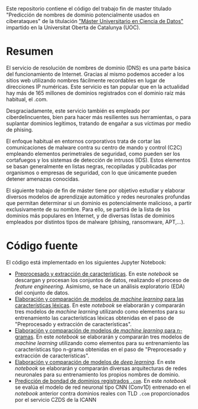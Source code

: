 Este repositorio contiene el código del trabajo fin de master titulado "Predicción de nombres de dominio potencialmente usados en ciberataques" de la titulación ["Máster Universitario en Ciencia de Datos" ](https://estudios.uoc.edu/es/masters-universitarios/data-science/presentacion)impartido en la Universitat Oberta de Catalunya (UOC).

# Resumen
El servicio de resolución de nombres de dominio (DNS) es una parte básica del funcionamiento de Internet. Gracias al mismo podemos acceder a los sitios web utilizando nombres fácilmente recordables en lugar de direcciones IP numéricas. Este servicio es tan popular que en la actualidad hay más de 165 millones de dominios registrados con el dominio raíz más habitual, el .com.

Desgraciadamente, este servicio también es empleado por ciberdelincuentes, bien para hacer más resilientes sus herramientas, o para suplantar dominios legítimos, tratando de engañar a sus víctimas por medio de phising.

El enfoque habitual en entornos corporativos trata de cortar las comunicaciones de malware contra su centro de mando y control (C2C) empleando elementos perimetrales de seguridad, como pueden ser los cortafuegos y los sistemas de detección de intrusos (IDS). Estos elementos se basan generalmente en listas negras, recopiladas y publicadas por organismos o empresas de seguridad, con lo que únicamente pueden detener amenazas conocidas.

El siguiente trabajo de fin de máster tiene por objetivo estudiar y elaborar diversos modelos de aprendizaje automático y redes neuronales profundas que permitan determinar si un dominio es potencialmente malicioso, a partir exclusivamente de su nombre. Para ello, se partirá de la lista de los dominios más populares en Internet, y de diversas listas de dominios empleados por distintos tipos de malware (phising, ransomware, APT,…).

# Código fuente

El código está implementado en los siguientes Jupyter Notebook: 

- [Preprocesado y extracción de características](Preprocesado_ExtraccionCaracteristicas_AnalisisExploratorio.ipynb). En este _notebook_ se descargan y procesan los conjuntos de datos, realizando el proceso de _feature engineering_. Asimismo, se hace un análisis exploratorio (EDA) del conjunto de datos.
- [Elaboración y comparación de modelos de _machine learning_ para las características léxicas](MachineLearning_FeaturesLexicas.ipynb). En este _notebook_ se elaborarán y compararán tres modelos de _machine learning_ utilizando como elementos para su entrenamiento las características léxicas obtenidas en el paso de "Preprocesado y extracción de características".
- [Elaboración y comparación de modelos de _machine learning_ para n-gramas](MachineLearning_Ngrams.ipynb). En este _notebook_ se elaborarán y compararán tres modelos de _machine learning_ utilizando como elementos para su entrenamiento las características tipo n-grama obtenidas en el paso de "Preprocesado y extracción de características".
- [Elaboración y comparación de modelos de _deep learning_](RedesNeuronales.ipynb). En este _notebook_ se elaborarán y compararán diversas arquitecturas de redes neuronales para su entrenamiento los propios nombres de dominio.
- [Predicción de bondad de dominios registrados `.com`](CZDS.ipynb). En este _notebook_ se evalúa el modelo de red neuronal tipo CNN (Conv1D) entrenado en el _notebook_ anterior contra dominios reales con TLD `.com` proporcionados por el servicio CZDS de la ICANN
